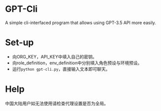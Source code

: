 # GPT-Cli
A simple cli-interfaced program that allows using GPT-3.5 API more easily.
# Set-up
+ 向ORG_KEY，API_KEY中填入自己的密钥。
+ 向role_definition，env_definition中分别填入角色预设与环境预设。
+ 运行```python gpt-cli.py```，直接输入文本即可聊天。
# Help
中国大陆用户如无法使用请检查代理设置是否为全局。
